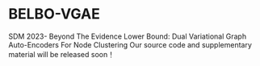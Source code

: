 # BELBO-VGAE
SDM 2023- Beyond The Evidence Lower Bound: Dual Variational Graph Auto-Encoders For Node Clustering
Our source code and supplementary material will be released soon！
